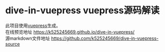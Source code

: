 # dive-in-vuepress vuepress源码解读
此项目使用[vuepress](https://vuepress.vuejs.org/zh/)生成。   
在线预览地址 https://k525245669.github.io/dive-in-vuepress/    
源markdown文件地址 https://github.com/k525245669/dive-in-vuepress-source
